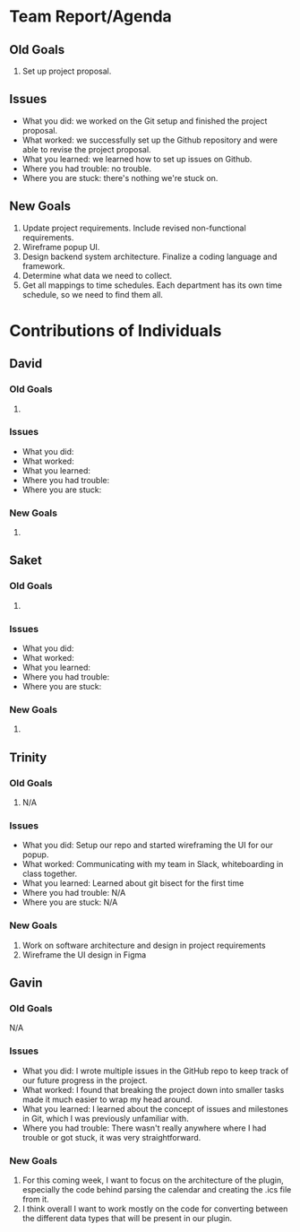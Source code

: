 # Team Report/Agenda
## Old Goals
1. Set up project proposal.
## Issues
- What you did: we worked on the Git setup and finished the project proposal.
- What worked: we successfully set up the Github repository and were able to revise the project proposal.
- What you learned: we learned how to set up issues on Github.
- Where you had trouble: no trouble.
- Where you are stuck: there's nothing we're stuck on.
## New Goals
1. Update project requirements. Include revised non-functional requirements.
2. Wireframe popup UI.
3. Design backend system architecture. Finalize a coding language and framework.
4. Determine what data we need to collect.
5. Get all mappings to time schedules. Each department has its own time schedule, so we need to find them all.

# Contributions of Individuals

## David
### Old Goals
1.
### Issues
- What you did:
- What worked:
- What you learned:
- Where you had trouble:
- Where you are stuck:
### New Goals
1. 

## Saket
### Old Goals
1.
### Issues
- What you did:
- What worked:
- What you learned:
- Where you had trouble:
- Where you are stuck:
### New Goals
1. 

## Trinity
### Old Goals
1. N/A
### Issues
- What you did: Setup our repo and started wireframing the UI for our popup.
- What worked: Communicating with my team in Slack, whiteboarding in class together.
- What you learned: Learned about git bisect for the first time
- Where you had trouble: N/A
- Where you are stuck: N/A
### New Goals
1. Work on software architecture and design in project requirements
2. Wireframe the UI design in Figma

## Gavin
### Old Goals
N/A
### Issues
- What you did: I wrote multiple issues in the GitHub repo to keep track of our future
progress in the project.
- What worked: I found that breaking the project down into smaller tasks made it much easier
to wrap my head around.
- What you learned: I learned about the concept of issues and milestones in Git, which I was
previously unfamiliar with.
- Where you had trouble: There wasn't really anywhere where I had trouble or got stuck, it
was very straightforward.
### New Goals
1. For this coming week, I want to focus on the architecture of the plugin, especially the
code behind parsing the calendar and creating the .ics file from it.
2. I think overall I want to work mostly on the code for converting between the different
data types that will be present in our plugin.